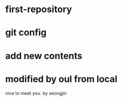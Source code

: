 # first-repository
# git config
# add new contents
# modified by oul from local
nice to meet you. by seongjin
